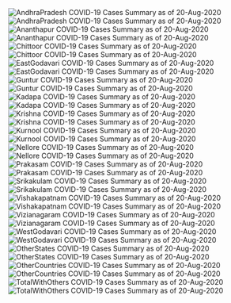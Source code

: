 <img src="https://deepuhub.github.io/COVID-19/GraphsGenerated/20-Aug-2020/AndhraPradesh_20-Aug-2020.jpg" alt="AndhraPradesh COVID-19 Cases Summary as of 20-Aug-2020">
<br>
<img src="https://deepuhub.github.io/COVID-19/GraphsGenerated/20-Aug-2020/Last24Hrs_AndhraPradesh_20-Aug-2020.jpg" alt="AndhraPradesh COVID-19 Cases Summary as of 20-Aug-2020">
<br>
<img src="https://deepuhub.github.io/COVID-19/GraphsGenerated/20-Aug-2020/Ananthapur_20-Aug-2020.jpg" alt="Ananthapur COVID-19 Cases Summary as of 20-Aug-2020">
<br>
<img src="https://deepuhub.github.io/COVID-19/GraphsGenerated/20-Aug-2020/Last24Hrs_Ananthapur_20-Aug-2020.jpg" alt="Ananthapur COVID-19 Cases Summary as of 20-Aug-2020">
<br>
<img src="https://deepuhub.github.io/COVID-19/GraphsGenerated/20-Aug-2020/Chittoor_20-Aug-2020.jpg" alt="Chittoor COVID-19 Cases Summary as of 20-Aug-2020">
<br>
<img src="https://deepuhub.github.io/COVID-19/GraphsGenerated/20-Aug-2020/Last24Hrs_Chittoor_20-Aug-2020.jpg" alt="Chittoor COVID-19 Cases Summary as of 20-Aug-2020">
<br>
<img src="https://deepuhub.github.io/COVID-19/GraphsGenerated/20-Aug-2020/EastGodavari_20-Aug-2020.jpg" alt="EastGodavari COVID-19 Cases Summary as of 20-Aug-2020">
<br>
<img src="https://deepuhub.github.io/COVID-19/GraphsGenerated/20-Aug-2020/Last24Hrs_EastGodavari_20-Aug-2020.jpg" alt="EastGodavari COVID-19 Cases Summary as of 20-Aug-2020">
<br>
<img src="https://deepuhub.github.io/COVID-19/GraphsGenerated/20-Aug-2020/Guntur_20-Aug-2020.jpg" alt="Guntur COVID-19 Cases Summary as of 20-Aug-2020">
<br>
<img src="https://deepuhub.github.io/COVID-19/GraphsGenerated/20-Aug-2020/Last24Hrs_Guntur_20-Aug-2020.jpg" alt="Guntur COVID-19 Cases Summary as of 20-Aug-2020">
<br>
<img src="https://deepuhub.github.io/COVID-19/GraphsGenerated/20-Aug-2020/Kadapa_20-Aug-2020.jpg" alt="Kadapa COVID-19 Cases Summary as of 20-Aug-2020">
<br>
<img src="https://deepuhub.github.io/COVID-19/GraphsGenerated/20-Aug-2020/Last24Hrs_Kadapa_20-Aug-2020.jpg" alt="Kadapa COVID-19 Cases Summary as of 20-Aug-2020">
<br>
<img src="https://deepuhub.github.io/COVID-19/GraphsGenerated/20-Aug-2020/Krishna_20-Aug-2020.jpg" alt="Krishna COVID-19 Cases Summary as of 20-Aug-2020">
<br>
<img src="https://deepuhub.github.io/COVID-19/GraphsGenerated/20-Aug-2020/Last24Hrs_Krishna_20-Aug-2020.jpg" alt="Krishna COVID-19 Cases Summary as of 20-Aug-2020">
<br>
<img src="https://deepuhub.github.io/COVID-19/GraphsGenerated/20-Aug-2020/Kurnool_20-Aug-2020.jpg" alt="Kurnool COVID-19 Cases Summary as of 20-Aug-2020">
<br>
<img src="https://deepuhub.github.io/COVID-19/GraphsGenerated/20-Aug-2020/Last24Hrs_Kurnool_20-Aug-2020.jpg" alt="Kurnool COVID-19 Cases Summary as of 20-Aug-2020">
<br>
<img src="https://deepuhub.github.io/COVID-19/GraphsGenerated/20-Aug-2020/Nellore_20-Aug-2020.jpg" alt="Nellore COVID-19 Cases Summary as of 20-Aug-2020">
<br>
<img src="https://deepuhub.github.io/COVID-19/GraphsGenerated/20-Aug-2020/Last24Hrs_Nellore_20-Aug-2020.jpg" alt="Nellore COVID-19 Cases Summary as of 20-Aug-2020">
<br>
<img src="https://deepuhub.github.io/COVID-19/GraphsGenerated/20-Aug-2020/Prakasam_20-Aug-2020.jpg" alt="Prakasam COVID-19 Cases Summary as of 20-Aug-2020">
<br>
<img src="https://deepuhub.github.io/COVID-19/GraphsGenerated/20-Aug-2020/Last24Hrs_Prakasam_20-Aug-2020.jpg" alt="Prakasam COVID-19 Cases Summary as of 20-Aug-2020">
<br>
<img src="https://deepuhub.github.io/COVID-19/GraphsGenerated/20-Aug-2020/Srikakulam_20-Aug-2020.jpg" alt="Srikakulam COVID-19 Cases Summary as of 20-Aug-2020">
<br>
<img src="https://deepuhub.github.io/COVID-19/GraphsGenerated/20-Aug-2020/Last24Hrs_Srikakulam_20-Aug-2020.jpg" alt="Srikakulam COVID-19 Cases Summary as of 20-Aug-2020">
<br>
<img src="https://deepuhub.github.io/COVID-19/GraphsGenerated/20-Aug-2020/Vishakapatnam_20-Aug-2020.jpg" alt="Vishakapatnam COVID-19 Cases Summary as of 20-Aug-2020">
<br>
<img src="https://deepuhub.github.io/COVID-19/GraphsGenerated/20-Aug-2020/Last24Hrs_Vishakapatnam_20-Aug-2020.jpg" alt="Vishakapatnam COVID-19 Cases Summary as of 20-Aug-2020">
<br>
<img src="https://deepuhub.github.io/COVID-19/GraphsGenerated/20-Aug-2020/Vizianagaram_20-Aug-2020.jpg" alt="Vizianagaram COVID-19 Cases Summary as of 20-Aug-2020">
<br>
<img src="https://deepuhub.github.io/COVID-19/GraphsGenerated/20-Aug-2020/Last24Hrs_Vizianagaram_20-Aug-2020.jpg" alt="Vizianagaram COVID-19 Cases Summary as of 20-Aug-2020">
<br>
<img src="https://deepuhub.github.io/COVID-19/GraphsGenerated/20-Aug-2020/WestGodavari_20-Aug-2020.jpg" alt="WestGodavari COVID-19 Cases Summary as of 20-Aug-2020">
<br>
<img src="https://deepuhub.github.io/COVID-19/GraphsGenerated/20-Aug-2020/Last24Hrs_WestGodavari_20-Aug-2020.jpg" alt="WestGodavari COVID-19 Cases Summary as of 20-Aug-2020">
<br>
<img src="https://deepuhub.github.io/COVID-19/GraphsGenerated/20-Aug-2020/OtherStates_20-Aug-2020.jpg" alt="OtherStates COVID-19 Cases Summary as of 20-Aug-2020">
<br>
<img src="https://deepuhub.github.io/COVID-19/GraphsGenerated/20-Aug-2020/Last24Hrs_OtherStates_20-Aug-2020.jpg" alt="OtherStates COVID-19 Cases Summary as of 20-Aug-2020">
<br>
<img src="https://deepuhub.github.io/COVID-19/GraphsGenerated/20-Aug-2020/OtherCountries_20-Aug-2020.jpg" alt="OtherCountries COVID-19 Cases Summary as of 20-Aug-2020">
<br>
<img src="https://deepuhub.github.io/COVID-19/GraphsGenerated/20-Aug-2020/Last24Hrs_OtherCountries_20-Aug-2020.jpg" alt="OtherCountries COVID-19 Cases Summary as of 20-Aug-2020">
<br>
<img src="https://deepuhub.github.io/COVID-19/GraphsGenerated/20-Aug-2020/TotalWithOthers_20-Aug-2020.jpg" alt="TotalWithOthers COVID-19 Cases Summary as of 20-Aug-2020">
<br>
<img src="https://deepuhub.github.io/COVID-19/GraphsGenerated/20-Aug-2020/Last24Hrs_TotalWithOthers_20-Aug-2020.jpg" alt="TotalWithOthers COVID-19 Cases Summary as of 20-Aug-2020">
<br>